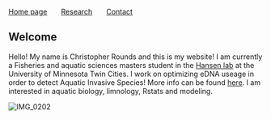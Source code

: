 [Home page](./index.md) &nbsp; &nbsp; &nbsp; [Research](./Research.md) &nbsp; &nbsp; &nbsp; [Contact](./Contact.md)
## Welcome
Hello! My name is Christopher Rounds and this is my website! 
I am currently a Fisheries and aquatic sciences masters student in the [Hansen lab](https://gretchenhansen.squarespace.com/) at the University of Minnesota Twin Cities. I work on optimizing eDNA useage in order to detect Aquatic Invasive Species! More info can be found [here](https://www.maisrc.umn.edu/edna-monitoring). I am interested in aquatic biology, limnology, Rstats and modeling.


![IMG_0202](https://user-images.githubusercontent.com/31868305/119075368-45226300-b9b6-11eb-90e3-01a87a5d0017.JPG)
